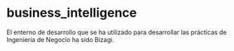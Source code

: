# business_intelligence
El enterno de desarrollo que se ha utilizado para desarrollar las prácticas de Ingeniería de Negocio ha sido Bizagi. 
